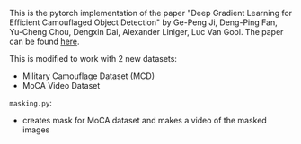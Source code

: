 This is the pytorch implementation of the paper "Deep Gradient Learning for Efficient Camouflaged Object Detection" by Ge-Peng Ji, Deng-Ping Fan, Yu-Cheng Chou, Dengxin Dai, Alexander Liniger, Luc Van Gool. The paper can be found [here](https://doi.org/10.48550/arXiv.2205.12853).

This is modified to work with 2 new datasets:

* Military Camouflage Dataset (MCD)
* MoCA Video Dataset

`masking.py`:
   - creates mask for MoCA dataset and makes a video of the masked images
